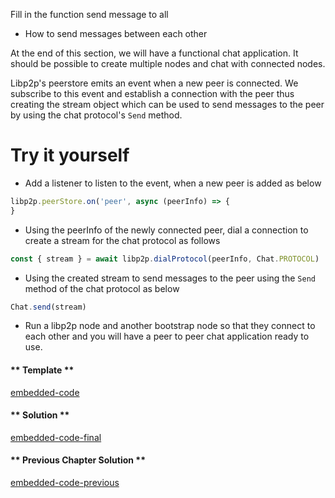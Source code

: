 Fill in the function send message to all
* How to send messages between each other

At the end of this section, we will have a functional chat application. It should be possible to create multiple nodes and chat with connected nodes.

Libp2p's peerstore emits an event when a new peer is connected. We subscribe to this event and establish a connection with the peer thus creating the stream object which can be used to send messages to the peer by using the chat protocol's `Send` method.

# Try it yourself

* Add a listener to listen to the event, when a new peer is added as below
```js
libp2p.peerStore.on('peer', async (peerInfo) => {
}
```
* Using the peerInfo of the newly connected peer, dial a connection to create a stream for the chat protocol as follows
```js
const { stream } = await libp2p.dialProtocol(peerInfo, Chat.PROTOCOL)
```
* Using the created stream to send messages to the peer using the `Send` method of the chat protocol as below
```js
Chat.send(stream)
```

* Run a libp2p node and another bootstrap node so that they connect to each other and you  will have a peer to peer chat application ready to use.



<!-- tabs:start -->

#### ** Template **

[embedded-code](../assets/5/5.2-template-code.js ':include :type=code embed-template')

#### ** Solution **

[embedded-code-final](../assets/5/5.2-finished-code.js ':include :type=code embed-final')

#### ** Previous Chapter Solution **
[embedded-code-previous](../assets/5/5.1-finished-code.js ':include :type=code embed-previous')

<!-- tabs:end -->